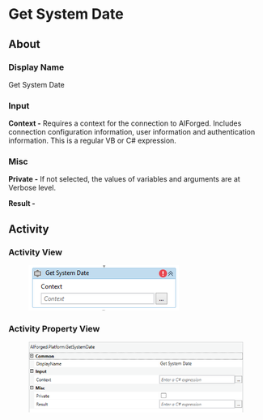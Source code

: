 # Get System Date



## About

### Display Name

Get System Date

### Input

**Context -** Requires a context for the connection to AIForged. Includes connection configuration information, user information and authentication information. This is a regular VB or C# expression.

### Misc

**Private -** If not selected, the values of variables and arguments are at Verbose level.

**Result -**

## Activity

### Activity View

<figure><img src="../../.gitbook/assets/image (85).png" alt=""><figcaption></figcaption></figure>

### Activity Property View

<figure><img src="../../.gitbook/assets/image (68).png" alt=""><figcaption></figcaption></figure>

